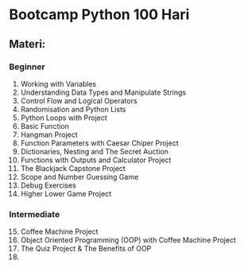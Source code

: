 # Bootcamp Python 100 Hari

## Materi:

### Beginner
1. Working with Variables
2. Understanding Data Types and Manipulate Strings
3. Control Flow and Logical Operators
4. Randomisation and Python Lists
5. Python Loops with Project
6. Basic Function
7. Hangman Project
8. Function Parameters with Caesar Chiper Project
9. Dictionaries, Nesting and The Secret Auction
10. Functions with Outputs and Calculator Project
11. The Blackjack Capstone Project
12. Scope and Number Guessing Game
13. Debug Exercises
14. Higher Lower Game Project

### Intermediate
15. Coffee Machine Project
16. Object Oriented Programming (OOP) with Coffee Machine Project
17. The Quiz Project & The Benefits of OOP
18. 